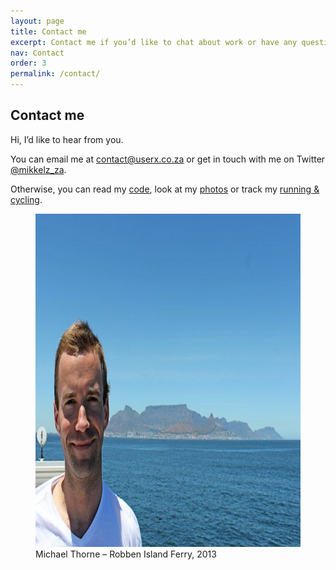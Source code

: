 ```yaml
---
layout: page
title: Contact me
excerpt: Contact me if you’d like to chat about work or have any questions relating to my website.
nav: Contact
order: 3
permalink: /contact/
---
```


## Contact me

Hi, I’d like to hear from you.

You can email me at [contact@userx.co.za](contact@userx.co.za) or get in touch with me on Twitter [@mikkelz_za](https://twitter.com/@mikkelz_za).

Otherwise, you can read my [code](https://github.com/michaelthorne), look at my [photos](https://instagram.com/mikkelz_za)
or track my [running & cycling](https://www.strava.com/athletes/1328198).

<figure>
    <img src="/assets/images/general/michael-thorne-robben-island-ferry-2013-800x533.jpg" width="800" height="533" alt="Michael Thorne – Robben Island Ferry, 2013" />
    <figcaption>Michael Thorne – Robben Island Ferry, 2013</figcaption>
</figure>

